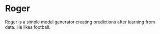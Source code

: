 # Roger
Roger is a simple model generator creating predictions after learning from data. He likes football.
